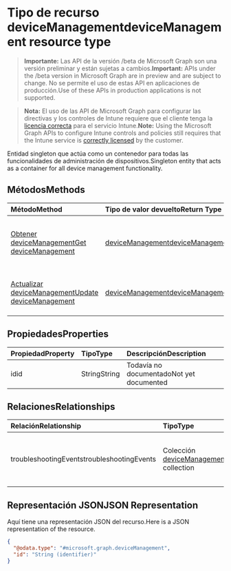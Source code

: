 # <a name="devicemanagement-resource-type"></a><span data-ttu-id="ed892-101">Tipo de recurso deviceManagement</span><span class="sxs-lookup"><span data-stu-id="ed892-101">deviceManagement resource type</span></span>

> <span data-ttu-id="ed892-102">**Importante:** Las API de la versión /beta de Microsoft Graph son una versión preliminar y están sujetas a cambios.</span><span class="sxs-lookup"><span data-stu-id="ed892-102">**Important:** APIs under the /beta version in Microsoft Graph are in preview and are subject to change.</span></span> <span data-ttu-id="ed892-103">No se permite el uso de estas API en aplicaciones de producción.</span><span class="sxs-lookup"><span data-stu-id="ed892-103">Use of these APIs in production applications is not supported.</span></span>

> <span data-ttu-id="ed892-104">**Nota:** El uso de las API de Microsoft Graph para configurar las directivas y los controles de Intune requiere que el cliente tenga la [licencia correcta](https://go.microsoft.com/fwlink/?linkid=839381) para el servicio Intune.</span><span class="sxs-lookup"><span data-stu-id="ed892-104">**Note:** Using the Microsoft Graph APIs to configure Intune controls and policies still requires that the Intune service is [correctly licensed](https://go.microsoft.com/fwlink/?linkid=839381) by the customer.</span></span>

<span data-ttu-id="ed892-105">Entidad singleton que actúa como un contenedor para todas las funcionalidades de administración de dispositivos.</span><span class="sxs-lookup"><span data-stu-id="ed892-105">Singleton entity that acts as a container for all device management functionality.</span></span>
## <a name="methods"></a><span data-ttu-id="ed892-106">Métodos</span><span class="sxs-lookup"><span data-stu-id="ed892-106">Methods</span></span>
|<span data-ttu-id="ed892-107">Método</span><span class="sxs-lookup"><span data-stu-id="ed892-107">Method</span></span>|<span data-ttu-id="ed892-108">Tipo de valor devuelto</span><span class="sxs-lookup"><span data-stu-id="ed892-108">Return Type</span></span>|<span data-ttu-id="ed892-109">Descripción</span><span class="sxs-lookup"><span data-stu-id="ed892-109">Description</span></span>|
|:---|:---|:---|
|[<span data-ttu-id="ed892-110">Obtener deviceManagement</span><span class="sxs-lookup"><span data-stu-id="ed892-110">Get deviceManagement</span></span>](../api/intune_troubleshooting_devicemanagement_get.md)|[<span data-ttu-id="ed892-111">deviceManagement</span><span class="sxs-lookup"><span data-stu-id="ed892-111">deviceManagement</span></span>](../resources/intune_troubleshooting_devicemanagement.md)|<span data-ttu-id="ed892-112">Lea las propiedades y las relaciones del objeto [deviceManagement](../resources/intune_troubleshooting_devicemanagement.md).</span><span class="sxs-lookup"><span data-stu-id="ed892-112">Read properties and relationships of the [deviceManagement](../resources/intune_troubleshooting_devicemanagement.md) object.</span></span>|
|[<span data-ttu-id="ed892-113">Actualizar deviceManagement</span><span class="sxs-lookup"><span data-stu-id="ed892-113">Update deviceManagement</span></span>](../api/intune_troubleshooting_devicemanagement_update.md)|[<span data-ttu-id="ed892-114">deviceManagement</span><span class="sxs-lookup"><span data-stu-id="ed892-114">deviceManagement</span></span>](../resources/intune_troubleshooting_devicemanagement.md)|<span data-ttu-id="ed892-115">Actualice las propiedades de un objeto [deviceManagement](../resources/intune_troubleshooting_devicemanagement.md).</span><span class="sxs-lookup"><span data-stu-id="ed892-115">Update the properties of a [deviceManagement](../resources/intune_troubleshooting_devicemanagement.md) object.</span></span>|

## <a name="properties"></a><span data-ttu-id="ed892-116">Propiedades</span><span class="sxs-lookup"><span data-stu-id="ed892-116">Properties</span></span>
|<span data-ttu-id="ed892-117">Propiedad</span><span class="sxs-lookup"><span data-stu-id="ed892-117">Property</span></span>|<span data-ttu-id="ed892-118">Tipo</span><span class="sxs-lookup"><span data-stu-id="ed892-118">Type</span></span>|<span data-ttu-id="ed892-119">Descripción</span><span class="sxs-lookup"><span data-stu-id="ed892-119">Description</span></span>|
|:---|:---|:---|
|<span data-ttu-id="ed892-120">id</span><span class="sxs-lookup"><span data-stu-id="ed892-120">id</span></span>|<span data-ttu-id="ed892-121">String</span><span class="sxs-lookup"><span data-stu-id="ed892-121">String</span></span>|<span data-ttu-id="ed892-122">Todavía no documentado</span><span class="sxs-lookup"><span data-stu-id="ed892-122">Not yet documented</span></span>|

## <a name="relationships"></a><span data-ttu-id="ed892-123">Relaciones</span><span class="sxs-lookup"><span data-stu-id="ed892-123">Relationships</span></span>
|<span data-ttu-id="ed892-124">Relación</span><span class="sxs-lookup"><span data-stu-id="ed892-124">Relationship</span></span>|<span data-ttu-id="ed892-125">Tipo</span><span class="sxs-lookup"><span data-stu-id="ed892-125">Type</span></span>|<span data-ttu-id="ed892-126">Descripción</span><span class="sxs-lookup"><span data-stu-id="ed892-126">Description</span></span>|
|:---|:---|:---|
|<span data-ttu-id="ed892-127">troubleshootingEvents</span><span class="sxs-lookup"><span data-stu-id="ed892-127">troubleshootingEvents</span></span>|<span data-ttu-id="ed892-128">Colección [deviceManagementTroubleshootingEvent](../resources/intune_troubleshooting_devicemanagementtroubleshootingevent.md)</span><span class="sxs-lookup"><span data-stu-id="ed892-128">[deviceManagementTroubleshootingEvent](../resources/intune_troubleshooting_devicemanagementtroubleshootingevent.md) collection</span></span>|<span data-ttu-id="ed892-129">La lista de eventos de solución de problemas del espacio empresarial.</span><span class="sxs-lookup"><span data-stu-id="ed892-129">The list of troubleshooting events for the tenant.</span></span>|

## <a name="json-representation"></a><span data-ttu-id="ed892-130">Representación JSON</span><span class="sxs-lookup"><span data-stu-id="ed892-130">JSON Representation</span></span>
<span data-ttu-id="ed892-131">Aquí tiene una representación JSON del recurso.</span><span class="sxs-lookup"><span data-stu-id="ed892-131">Here is a JSON representation of the resource.</span></span>
<!-- {
  "blockType": "resource",
  "keyProperty": "id",
  "@odata.type": "microsoft.graph.deviceManagement"
}
-->
``` json
{
  "@odata.type": "#microsoft.graph.deviceManagement",
  "id": "String (identifier)"
}
```



